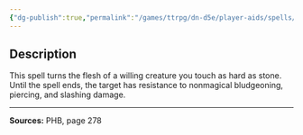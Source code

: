 ```yaml
---
{"dg-publish":true,"permalink":"/games/ttrpg/dn-d5e/player-aids/spells/level-4/stoneskin/","tags":["TTRPG/DND/5e","verbal","somatic","material","concentration"]}
---
```



## Description
This spell turns the flesh of a willing creature you touch as hard as stone.
Until the spell ends, the target has resistance to nonmagical bludgeoning, piercing, and slashing damage.

---

**Sources:** PHB, page 278

